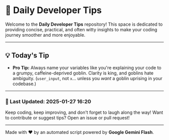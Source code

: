 
# 🌟 Daily Developer Tips

Welcome to the **Daily Developer Tips** repository! This space is dedicated to providing concise, practical, and often witty insights to make your coding journey smoother and more enjoyable.

---

## 💡 Today's Tip

- **Pro Tip:**  Always name your variables like you're explaining your code to a grumpy, caffeine-deprived goblin.  Clarity is king, and goblins hate ambiguity.  (`user_input`, not `x`... unless you *want* a goblin uprising in your codebase.)

---

### 📅 Last Updated: 2025-01-27 16:20

Keep coding, keep improving, and don't forget to laugh along the way! Want to contribute or suggest tips? Open an issue or pull request!

---

Made with ❤️ by an automated script powered by **Google Gemini Flash**.
